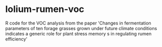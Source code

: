 # lolium-rumen-voc
R code for the VOC analysis from the paper 'Changes in fermentation parameters of ten forage grasses grown under future climate conditions indicates a generic role for plant stress memory s in regulating rumen efficiency'
